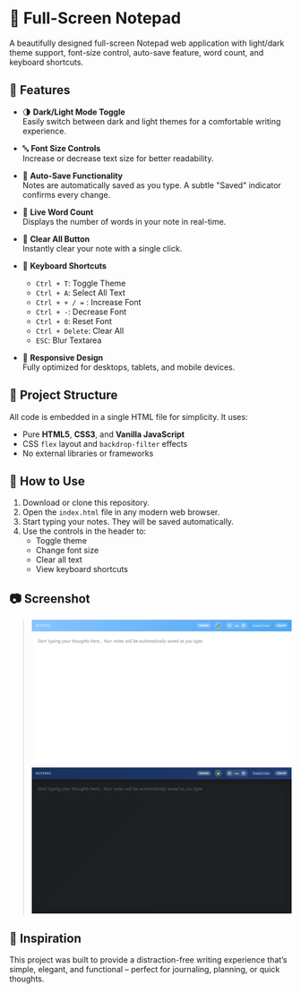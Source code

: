 # 📝 Full-Screen Notepad

A beautifully designed full-screen Notepad web application with light/dark theme support, font-size control, auto-save feature, word count, and keyboard shortcuts.

## 🚀 Features

- 🌗 **Dark/Light Mode Toggle**  
  Easily switch between dark and light themes for a comfortable writing experience.

- 🔤 **Font Size Controls**  
  Increase or decrease text size for better readability.

- 💾 **Auto-Save Functionality**  
  Notes are automatically saved as you type. A subtle "Saved" indicator confirms every change.

- 🧮 **Live Word Count**  
  Displays the number of words in your note in real-time.

- 🧼 **Clear All Button**  
  Instantly clear your note with a single click.

- 🎹 **Keyboard Shortcuts**
  - `Ctrl + T`: Toggle Theme
  - `Ctrl + A`: Select All Text
  - `Ctrl + + / =` : Increase Font
  - `Ctrl + -`: Decrease Font
  - `Ctrl + 0`: Reset Font
  - `Ctrl + Delete`: Clear All
  - `ESC`: Blur Textarea

- 📱 **Responsive Design**  
  Fully optimized for desktops, tablets, and mobile devices.

## 📁 Project Structure

All code is embedded in a single HTML file for simplicity. It uses:

- Pure **HTML5**, **CSS3**, and **Vanilla JavaScript**
- CSS `flex` layout and `backdrop-filter` effects
- No external libraries or frameworks

## 🔧 How to Use

1. Download or clone this repository.
2. Open the `index.html` file in any modern web browser.
3. Start typing your notes. They will be saved automatically.
4. Use the controls in the header to:
   - Toggle theme
   - Change font size
   - Clear all text
   - View keyboard shortcuts

## 📷 Screenshot

> ![Full-Screen Notepad - light mode - Screenshot](./l.png)
> ![Full-Screen Notepad - dark mode - Screenshot](./d.png)

## 🧠 Inspiration

This project was built to provide a distraction-free writing experience that’s simple, elegant, and functional – perfect for journaling, planning, or quick thoughts.

